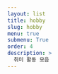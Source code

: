 ```yaml
---
layout: list
title: hobby
slug: hobby
menu: true
submenu: True
order: 4
description: >
  취미 활동 모음
---
```

